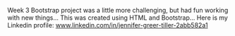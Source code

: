 Week 3 Bootstrap project was a little more challenging, but had fun working with new things...
This was created using HTML and Bootstrap... Here is my Linkedin profile: www.linkedin.com/in/jennifer-greer-tiller-2abb582a1
